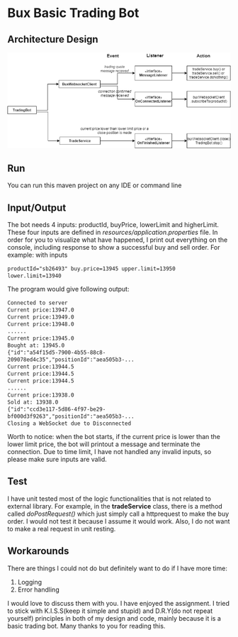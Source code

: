 # Bux Basic Trading Bot
## Architecture Design
![Screenshot](design.png)

## Run
You can run this maven project on any IDE
or command line

## Input/Output
The bot needs 4 inputs: productId, buyPrice, lowerLimit and higherLimit. These four inputs are defined in *resources/application.properties* file.
In order for you to visualize what have happened, I print out everything
on the console, including response to show a successful buy and sell order.
For example: with inputs

    productId="sb26493" buy.price=13945 upper.limit=13950 lower.limit=13940 
The program would give following output:

    Connected to server
    Current price:13947.0
    Current price:13949.0
    Current price:13948.0
    ......
    Current price:13945.0
    Bought at: 13945.0
    {"id":"a54f15d5-7900-4b55-88c8-209078ed4c35","positionId":"aea505b3-...
    Current price:13944.5
    Current price:13944.5
    Current price:13944.5    
    ......
    Current price:13938.0
    Sold at: 13938.0
    {"id":"ccd3e117-5d86-4f97-be29-bf000d3f9263","positionId":"aea505b3-...
    Closing a WebSocket due to Disconnected

Worth to notice: when the bot starts, if the current price is lower than the lower limit price,
the bot will printout a message and terminate the connection.
Due to time limit, I have not handled any invalid inputs, so please make sure inputs are valid.

## Test
I have unit tested most of the logic functionalities that is not related to external library.
For example, in the **tradeService** class, there is a method called *doPostRequest()* which just simply call a httprequest
to make the buy order. I would not test it because I assume it would work. Also, I do not want to make a real request in unit resting.

## Workarounds
There are things I could not do but definitely want to do if I have more time:
1. Logging
2. Error handling

I would love to discuss them with you. I have enjoyed the assignment. I tried to stick with
K.I.S.S(keep it simple and stupid) and D.R.Y(do not repeat yourself) principles in both of my design and code, mainly because it is a
basic trading bot. Many thanks to you for reading this.